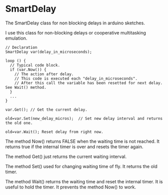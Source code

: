 # SmartDelay
The SmartDelay class for non blocking delays in arduino sketches.

I use this class for non-blocking delays or cooperative multitasking emulation.

    // Declaration
    SmartDelay var(delay_in_microseconds);

    loop () {
      // Typical code block.
      if (var.Now()) {
        // The action after delay.
        // This code is executed each "delay_in_microseconds".
        // After this call the variable has been resetted for next delay. See Wait() method.
      }
      ...
    }

    var.Get(); // Get the current delay.
    
    old=var.Set(new_delay_micros);  // Set new delay interval and returns the old one.
    
    old=var.Wait(); Reset delay from right now.

The method Now() returns FALSE when the waiting time is not reached. It returns true if the internal timer is over and resets the timer again.

The method Get() just returns the current waiting interval.

The method Set() used for changing waiting time of fly. It returns the old timer.

The method Wait() returns the waiting time and reset the internal timer. It is useful to hold the timer. It prevents the method Now() to work. 

